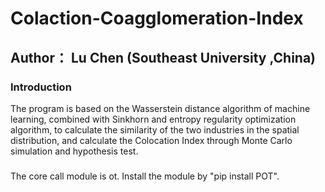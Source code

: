 # Colaction-Coagglomeration-Index
## Author： Lu Chen (Southeast University ,China) 

### Introduction
The program is based on the Wasserstein distance algorithm of machine learning, combined with Sinkhorn and entropy regularity optimization algorithm, to calculate the similarity of the two industries in the spatial distribution, and calculate the Colocation Index through Monte Carlo simulation and hypothesis test.


### 
The core call module is ot. Install the module by "pip install POT".

